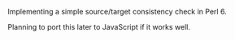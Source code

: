 Implementing a simple source/target consistency check in Perl 6.

Planning to port this later to JavaScript if it works well.
